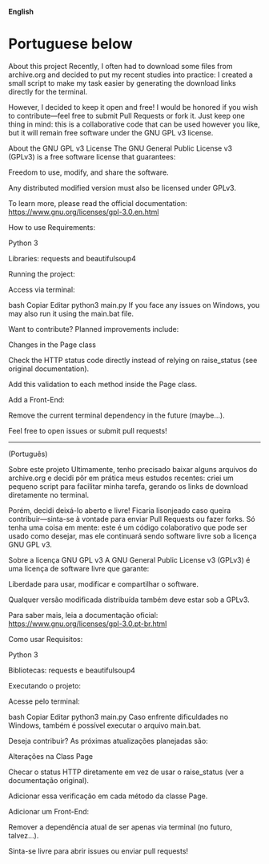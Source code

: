 **English** 
# Portuguese below


About this project
Recently, I often had to download some files from archive.org and decided to put my recent studies into practice: I created a small script to make my task easier by generating the download links directly for the terminal.

However, I decided to keep it open and free! I would be honored if you wish to contribute—feel free to submit Pull Requests or fork it.
Just keep one thing in mind: this is a collaborative code that can be used however you like, but it will remain free software under the GNU GPL v3 license.

About the GNU GPL v3 License
The GNU General Public License v3 (GPLv3) is a free software license that guarantees:

Freedom to use, modify, and share the software.

Any distributed modified version must also be licensed under GPLv3.

To learn more, please read the official documentation:
https://www.gnu.org/licenses/gpl-3.0.en.html

How to use
Requirements:

Python 3

Libraries: requests and beautifulsoup4

Running the project:

Access via terminal:

bash
Copiar
Editar
python3 main.py
If you face any issues on Windows, you may also run it using the main.bat file.

Want to contribute?
Planned improvements include:

Changes in the Page class

Check the HTTP status code directly instead of relying on raise_status (see original documentation).

Add this validation to each method inside the Page class.

Add a Front-End:

Remove the current terminal dependency in the future (maybe...).

Feel free to open issues or submit pull requests!

---

(Português)


Sobre este projeto
Ultimamente, tenho precisado baixar alguns arquivos do archive.org e decidi pôr em prática meus estudos recentes: criei um pequeno script para facilitar minha tarefa, gerando os links de download diretamente no terminal.

Porém, decidi deixá-lo aberto e livre! Ficaria lisonjeado caso queira contribuir—sinta-se à vontade para enviar Pull Requests ou fazer forks.
Só tenha uma coisa em mente: este é um código colaborativo que pode ser usado como desejar, mas ele continuará sendo software livre sob a licença GNU GPL v3.

Sobre a licença GNU GPL v3
A GNU General Public License v3 (GPLv3) é uma licença de software livre que garante:

Liberdade para usar, modificar e compartilhar o software.

Qualquer versão modificada distribuída também deve estar sob a GPLv3.

Para saber mais, leia a documentação oficial:
https://www.gnu.org/licenses/gpl-3.0.pt-br.html

Como usar
Requisitos:

Python 3

Bibliotecas: requests e beautifulsoup4

Executando o projeto:

Acesse pelo terminal:

bash
Copiar
Editar
python3 main.py
Caso enfrente dificuldades no Windows, também é possível executar o arquivo main.bat.

Deseja contribuir?
As próximas atualizações planejadas são:

Alterações na Class Page

Checar o status HTTP diretamente em vez de usar o raise_status (ver a documentação original).

Adicionar essa verificação em cada método da classe Page.

Adicionar um Front-End:

Remover a dependência atual de ser apenas via terminal (no futuro, talvez...).

Sinta-se livre para abrir issues ou enviar pull requests!

